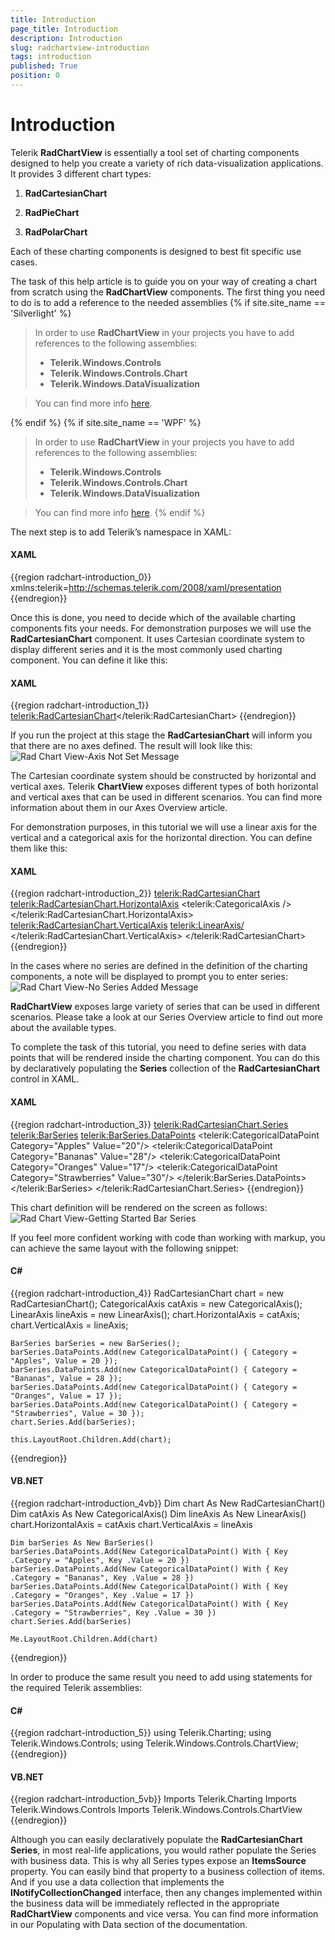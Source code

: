 ```yaml
---
title: Introduction
page_title: Introduction
description: Introduction
slug: radchartview-introduction
tags: introduction
published: True
position: 0
---
```


# Introduction

Telerik __RadChartView__ is essentially a tool set of charting components designed to help you create a variety of rich data-visualization applications. It provides 3 different chart types:

1. __RadCartesianChart__

1. __RadPieChart__

1. __RadPolarChart__

Each of these charting components is designed to best fit specific use cases.
        

The task of this help article is to guide you on your way of creating a chart from scratch using the __RadChartView__ components. The first thing you need to do is to add a reference to the needed assemblies
        {% if site.site_name == 'Silverlight' %}

>In order to use __RadChartView__ in your projects you have to add references to the following assemblies:            
>	- __Telerik.Windows.Controls__
>	- __Telerik.Windows.Controls.Chart__
>	- __Telerik.Windows.DataVisualization__ 

>You can find more info [here](http://www.telerik.com/help/silverlight/installation-installing-controls-dependencies.html).

{% endif %}
{% if site.site_name == 'WPF' %}

>In order to use __RadChartView__ in your projects you have to add references to the following assemblies:
>	- __Telerik.Windows.Controls__
>	- __Telerik.Windows.Controls.Chart__
>	- __Telerik.Windows.DataVisualization__

>You can find more info [here](http://www.telerik.com/help/wpf/installation-installing-controls-dependencies-wpf.html).
{% endif %}

The next step is to add Telerik’s namespace in XAML:

#### __XAML__

{{region radchart-introduction_0}}
	xmlns:telerik=http://schemas.telerik.com/2008/xaml/presentation
{{endregion}}

Once this is done, you need to decide which of the available charting components fits your needs. For demonstration purposes we will use the __RadCartesianChart__ component. It uses Cartesian coordinate system to display different series and it is the most commonly used charting component. You can define it like this:        

#### __XAML__

{{region radchart-introduction_1}}
	<telerik:RadCartesianChart></telerik:RadCartesianChart>
{{endregion}}

If you run the project at this stage the __RadCartesianChart__ will inform you that there are no axes defined. The result will look like this:
![Rad Chart View-Axis Not Set Message](images/RadChartView-AxisNotSetMessage.png)

The Cartesian coordinate system should be constructed by horizontal and vertical axes. Telerik __ChartView__ exposes different types of both horizontal and vertical axes that can be used in different scenarios. You can find more information about them in our Axes Overview article.

For demonstration purposes, in this tutorial we will use a linear axis for the vertical and a categorical axis for the horizontal direction. You can define them like this:

#### __XAML__

{{region radchart-introduction_2}}
	<telerik:RadCartesianChart>
		<telerik:RadCartesianChart.HorizontalAxis>
			<telerik:CategoricalAxis />
		</telerik:RadCartesianChart.HorizontalAxis>
		<telerik:RadCartesianChart.VerticalAxis>
			<telerik:LinearAxis/>
		</telerik:RadCartesianChart.VerticalAxis>
	</telerik:RadCartesianChart>
{{endregion}}

In the cases where no series are defined in the definition of the charting components, a note will be displayed to prompt you to enter series:
![Rad Chart View-No Series Added Message](images/RadChartView-NoSeriesAddedMessage.png)

__RadChartView__ exposes large variety of series that can be used in different scenarios. Please take a look at our Series Overview article to find out more about the available types.

To complete the task of this tutorial, you need to define series with data points that will be rendered inside the charting component. You can do this by declaratively populating the __Series__ collection of the __RadCartesianChart__ control in XAML.
        

#### __XAML__

{{region radchart-introduction_3}}
	<telerik:RadCartesianChart.Series>
		<telerik:BarSeries>
			<telerik:BarSeries.DataPoints>
				<telerik:CategoricalDataPoint Category="Apples" Value="20"/>
				<telerik:CategoricalDataPoint Category="Bananas" Value="28"/>
				<telerik:CategoricalDataPoint Category="Oranges" Value="17"/>
				<telerik:CategoricalDataPoint Category="Strawberries" Value="30"/>
			</telerik:BarSeries.DataPoints>
		</telerik:BarSeries>
	</telerik:RadCartesianChart.Series>
{{endregion}}

This chart definition will be rendered on the screen as follows:
![Rad Chart View-Getting Started Bar Series](images/RadChartView-GettingStartedBarSeries.png)

If you feel more confident working with code than working with markup, you can achieve the same layout with the following snippet:

#### __C#__

{{region radchart-introduction_4}}
	RadCartesianChart chart = new RadCartesianChart();
	CategoricalAxis catAxis = new CategoricalAxis();
	LinearAxis lineAxis = new LinearAxis();
	chart.HorizontalAxis = catAxis;
	chart.VerticalAxis = lineAxis;

	BarSeries barSeries = new BarSeries();
	barSeries.DataPoints.Add(new CategoricalDataPoint() { Category = "Apples", Value = 20 });
	barSeries.DataPoints.Add(new CategoricalDataPoint() { Category = "Bananas", Value = 28 });
	barSeries.DataPoints.Add(new CategoricalDataPoint() { Category = "Oranges", Value = 17 });
	barSeries.DataPoints.Add(new CategoricalDataPoint() { Category = "Strawberries", Value = 30 });
	chart.Series.Add(barSeries);

	this.LayoutRoot.Children.Add(chart);
{{endregion}}

#### __VB.NET__

{{region radchart-introduction_4vb}}
	Dim chart As New RadCartesianChart()
	Dim catAxis As New CategoricalAxis()
	Dim lineAxis As New LinearAxis()
	chart.HorizontalAxis = catAxis
	chart.VerticalAxis = lineAxis

	Dim barSeries As New BarSeries()
	barSeries.DataPoints.Add(New CategoricalDataPoint() With { Key .Category = "Apples", Key .Value = 20 })
	barSeries.DataPoints.Add(New CategoricalDataPoint() With { Key .Category = "Bananas", Key .Value = 28 })
	barSeries.DataPoints.Add(New CategoricalDataPoint() With { Key .Category = "Oranges", Key .Value = 17 })
	barSeries.DataPoints.Add(New CategoricalDataPoint() With { Key .Category = "Strawberries", Key .Value = 30 })
	chart.Series.Add(barSeries)

	Me.LayoutRoot.Children.Add(chart)
{{endregion}}

In order to produce the same result you need to add using statements for the required Telerik assemblies:        

#### __C#__

{{region radchart-introduction_5}}
	using Telerik.Charting;
	using Telerik.Windows.Controls;
	using Telerik.Windows.Controls.ChartView;
{{endregion}}

#### __VB.NET__

{{region radchart-introduction_5vb}}
	Imports Telerik.Charting
	Imports Telerik.Windows.Controls
	Imports Telerik.Windows.Controls.ChartView
{{endregion}}

Although you can easily declaratively populate the __RadCartesianChart Series__, in most real-life applications, you would rather populate the Series with business data. This is why all Series types expose an __ItemsSource__ property. You can easily bind that property to a business collection of items. And if you use a data collection that implements the __INotifyCollectionChanged__ interface, then any changes implemented within the business data will be immediately reflected in the appropriate __RadChartView__ components and vice versa. You can find more information in our Populating with Data section of the documentation.